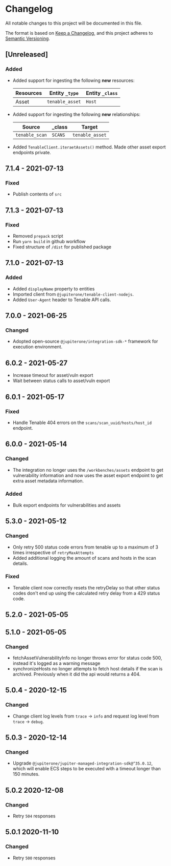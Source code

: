 # Changelog

All notable changes to this project will be documented in this file.

The format is based on [Keep a Changelog](https://keepachangelog.com/en/1.0.0/),
and this project adheres to
[Semantic Versioning](https://semver.org/spec/v2.0.0.html).

## [Unreleased]

### Added

- Added support for ingesting the following **new** resources:

  | Resources | Entity `_type`  | Entity `_class` |
  | --------- | --------------- | --------------- |
  | Asset     | `tenable_asset` | `Host`          |

- Added support for ingesting the following **new** relationships:

  | Source         | \_class | Target          |
  | -------------- | ------- | --------------- |
  | `tenable_scan` | `SCANS` | `tenable_asset` |

- Added `TenableClient.iteraetAssets()` method. Made other asset export
  endpoints private.

## 7.1.4 - 2021-07-13

### Fixed

- Publish contents of `src`

## 7.1.3 - 2021-07-13

### Fixed

- Removed `prepack` script
- Run `yarn build` in github workflow
- Fixed structure of `/dist` for published package

## 7.1.0 - 2021-07-13

### Added

- Added `displayName` property to entities
- Imported client from `@jupiterone/tenable-client-nodejs`.
- Added `User-Agent` header to Tenable API calls.

## 7.0.0 - 2021-06-25

### Changed

- Adopted open-source `@jupiterone/integration-sdk-*` framework for execution
  environment.

## 6.0.2 - 2021-05-27

- Increase timeout for asset/vuln export
- Wait between status calls to asset/vuln export

## 6.0.1 - 2021-05-17

### Fixed

- Handle Tenable 404 errors on the `scans/scan_uuid/hosts/host_id` endpoint.

## 6.0.0 - 2021-05-14

### Changed

- The integration no longer uses the `/workbenches/assets` endpoint to get
  vulnerability information and now uses the asset export endpoint to get extra
  asset metadata information.

### Added

- Bulk export endpoints for vulnerabilities and assets

## 5.3.0 - 2021-05-12

### Changed

- Only retry 500 status code errors from tenable up to a maximum of 3 times
  irrespective of `retryMaxAttempts`
- Added additional logging the amount of scans and hosts in the scan details.

### Fixed

- Tenable client now correctly resets the retryDelay so that other status codes
  don't end up using the calculated retry delay from a 429 status code.

## 5.2.0 - 2021-05-05

## 5.1.0 - 2021-05-05

### Changed

- fetchAssetVulnerabilityInfo no longer throws error for status code 500,
  instead it's logged as a warning message
- synchronizeHosts no longer attempts to fetch host details if the scan is
  archived. Previously when it did the api would returns a 404.

## 5.0.4 - 2020-12-15

### Changed

- Change client log levels from `trace` -> `info` and request log level from
  `trace` -> `debug`.

## 5.0.3 - 2020-12-14

### Changed

- Upgrade `@jupiterone/jupiter-managed-integration-sdk@^35.0.12`, which will
  enable ECS steps to be executed with a timeout longer than 150 minutes.

## 5.0.2 2020-12-08

### Changed

- Retry `504` responses

## 5.0.1 2020-11-10

### Changed

- Retry `500` responses
